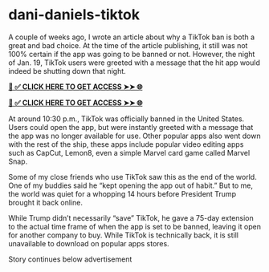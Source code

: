 # dani-daniels-tiktok
A couple of weeks ago, I wrote an article about why a TikTok ban is both a great and bad choice. At the time of the article publishing, it still was not 100% certain if the app was going to be banned or not. However, the night of Jan. 19, TikTok users were greeted with a message that the hit app would indeed be shutting down that night.


**[📌 ✅ CLICK HERE TO GET ACCESS ➤➤ 🌐](https://newmegadeals.xyz/tiktok/)**



**[📌 ✅ CLICK HERE TO GET ACCESS ➤➤ 🌐](https://newmegadeals.xyz/tiktok/)**



At around 10:30 p.m., TikTok was officially banned in the United States. Users could open the app, but were instantly greeted with a message that the app was no longer available for use. Other popular apps also went down with the rest of the ship, these apps include popular video editing apps such as CapCut, Lemon8, even a simple Marvel card game called Marvel Snap.

Some of my close friends who use TikTok saw this as the end of the world. One of my buddies said he “kept opening the app out of habit.” But to me, the world was quiet for a whopping 14 hours before President Trump brought it back online.

While Trump didn’t necessarily “save” TikTok, he gave a 75-day extension to the actual time frame of when the app is set to be banned, leaving it open for another company to buy. While TikTok is technically back, it is still unavailable to download on popular apps stores.

Story continues below advertisement
